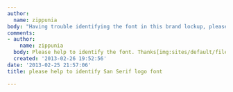 ```yaml
---
author:
  name: zippunia
body: "Having trouble identifying the font in this brand lockup, please help.\r\nThanks"
comments:
- author:
    name: zippunia
  body: Please help to identify the font. Thanks[img:sites/default/files/old-images/BankLogo_02_3546.png]
  created: '2013-02-26 19:52:56'
date: '2013-02-25 21:57:06'
title: please help to identify San Serif logo font

---
```


